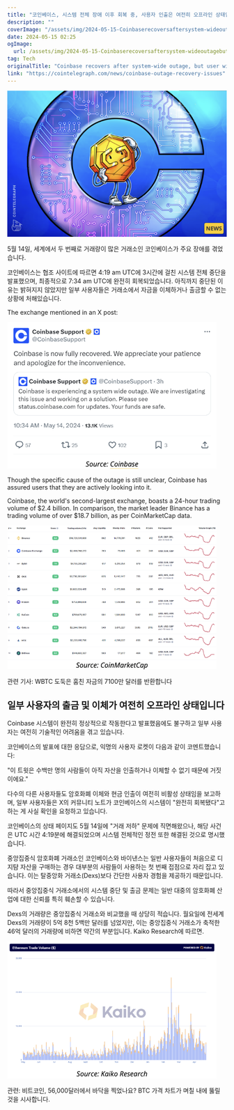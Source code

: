 ```yaml
---
title: "코인베이스, 시스템 전체 장애 이후 회복 중, 사용자 인출은 여전히 오프라인 상태입니다"
description: ""
coverImage: "/assets/img/2024-05-15-Coinbaserecoversaftersystem-wideoutagebutuserwithdrawalsremainoffline_thumbnail.png"
date: 2024-05-15 02:25
ogImage: 
  url: /assets/img/2024-05-15-Coinbaserecoversaftersystem-wideoutagebutuserwithdrawalsremainoffline_thumbnail.png
tag: Tech
originalTitle: "Coinbase recovers after system-wide outage, but user withdrawals remain offline"
link: "https://cointelegraph.com/news/coinbase-outage-recovery-issues"
---
```



![Coinbaserecoversaftersystem-wideoutagebutuserwithdrawalsremainoffline_thumbnail](/assets/img/2024-05-15-Coinbaserecoversaftersystem-wideoutagebutuserwithdrawalsremainoffline_thumbnail.png)

5월 14일, 세계에서 두 번째로 거래량이 많은 거래소인 코인베이스가 주요 장애를 겪었습니다.

코인베이스는 협조 사이트에 따르면 4:19 am UTC에 3시간에 걸친 시스템 전체 중단을 발표했으며, 최종적으로 7:34 am UTC에 완전히 회복되었습니다. 아직까지 중단된 이유는 밝혀지지 않았지만 일부 사용자들은 거래소에서 자금을 이체하거나 출금할 수 없는 상황에 처해있습니다.



The exchange mentioned in an X post:

![Coinbase Recovery](/assets/img/2024-05-15-Coinbaserecoversaftersystem-wideoutagebutuserwithdrawalsremainoffline_0.png)

Though the specific cause of the outage is still unclear, Coinbase has assured users that they are actively looking into it.

Coinbase, the world's second-largest exchange, boasts a 24-hour trading volume of $2.4 billion. In comparison, the market leader Binance has a trading volume of over $18.7 billion, as per CoinMarketCap data.



![Coinbase Recovers After System-wide Outage](/assets/img/2024-05-15-Coinbaserecoversaftersystem-wideoutagebutuserwithdrawalsremainoffline_1.png)

관련 기사: WBTC 도둑은 훔친 자금의 7100만 달러를 반환합니다

## 일부 사용자의 출금 및 이체가 여전히 오프라인 상태입니다

Coinbase 시스템이 완전히 정상적으로 작동한다고 발표했음에도 불구하고 일부 사용자는 여전히 기술적인 어려움을 겪고 있습니다.



코인베이스의 발표에 대한 응담으로, 익명의 사용자 로켓이 다음과 같이 코멘트했습니다:

"이 트윗은 수백만 명의 사람들이 아직 자산을 인출하거나 이체할 수 없기 때문에 거짓이에요."

다수의 다른 사용자들도 암호화폐 이체와 현금 인출이 여전히 비활성 상태임을 보고하며, 일부 사용자들은 X의 커뮤니티 노트가 코인베이스의 시스템이 "완전히 회복됐다"고 하는 게 사실 확인을 요청하고 있습니다.

코인베이스의 상태 페이지도 5월 14일에 "거래 저하" 문제에 직면해왔으나, 해당 사건은 UTC 시간 4:19분에 해결되었으며 시스템 전체적인 정전 또한 해결된 것으로 명시했습니다.



중앙집중식 암호화폐 거래소인 코인베이스와 바이낸스는 일반 사용자들이 처음으로 디지턈 자산을 구매하는 경우 대부분의 사람들이 사용하는 첫 번째 접점으로 자리 잡고 있습니다. 이는 탈중앙화 거래소(Dexs)보다 간단한 사용자 경험을 제공하기 때문입니다.

따라서 중앙집중식 거래소에서의 시스템 중단 및 출금 문제는 일반 대중의 암호화폐 산업에 대한 신뢰를 특히 훼손할 수 있습니다.

Dexs의 거래량은 중앙집중식 거래소와 비교했을 때 상당히 적습니다. 월요일에 전세계 Dexs의 거래량이 5억 8천 5백만 달러를 넘었지만, 이는 중앙집중식 거래소가 축적한 46억 달러의 거래량에 비하면 약간의 부분입니다. Kaiko Research에 따르면. 

![2024-05-15-Coinbaserecoversaftersystem-wideoutagebutuserwithdrawalsremainoffline_2.png](/assets/img/2024-05-15-Coinbaserecoversaftersystem-wideoutagebutuserwithdrawalsremainoffline_2.png)



관련: 비트코인, 56,000달러에서 바닥을 찍었나요? BTC 가격 차트가 며칠 내에 뚫릴 것을 시사합니다.